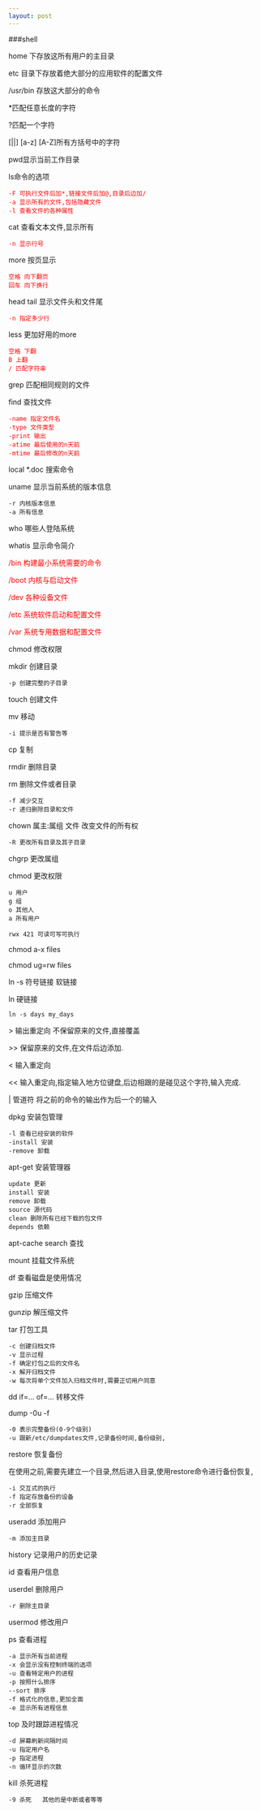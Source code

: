 ```yaml
---
layout: post
---
```

###shell

home	下存放这所有用户的主目录

etc	目录下存放着绝大部分的应用软件的配置文件

/usr/bin  存放这大部分的命令

*匹配任意长度的字符

?匹配一个字符

[||] [a-z] [A-Z]所有方括号中的字符

pwd显示当前工作目录

ls命令的选项
		<font color="red">

	-F 可执行文件后加*,链接文件后加@,目录后边加/
	-a 显示所有的文件,包括隐藏文件
	-l 查看文件的各种属性
	
</font>

cat 查看文本文件,显示所有

<font color="red">

	-n 显示行号

</font>

more 按页显示
<font color="red">

	空格 向下翻页
	回车 向下换行
</font>

head tail  显示文件头和文件尾
<font color = "red">

	-n 指定多少行
</font>

less 更加好用的more
<font color = "red">
	
	空格 下翻
	B 上翻
	/ 匹配字符串
</font>

grep 匹配相同规则的文件

find 查找文件
<font color = "red">

	-name 指定文件名
	-type 文件类型
	-print 输出
	-atime 最后使用的n天前
	-mtime 最后修改的n天前
</font>

local *.doc 搜索命令

uname 显示当前系统的版本信息

	-r 内核版本信息
	-a 所有信息

who 哪些人登陆系统

whatis 显示命令简介

<font color= "red">

/bin 构建最小系统需要的命令

/boot 内核与启动文件

/dev 各种设备文件

/etc 系统软件启动和配置文件

/var 系统专用数据和配置文件

</font>

chmod 修改权限
	
mkdir 创建目录

	-p 创建完整的子目录

touch 创建文件

mv 移动

	-i 提示是否有警告等

cp 复制

rmdir 删除目录

rm 删除文件或者目录

	-f 减少交互
	-r 递归删除目录和文件

chown 属主:属组 文件  改变文件的所有权

	-R 更改所有目录及其子目录

chgrp 更改属组

chmod 更改权限

	u 用户
	g 组
	o 其他人
	a 所有用户

	rwx 421 可读可写可执行

chmod a-x files

chmod ug=rw files

ln -s 符号链接 软链接

ln  硬链接

	ln -s days my_days

\> 输出重定向  不保留原来的文件,直接覆盖

\>> 保留原来的文件,在文件后边添加.

\< 输入重定向

\<< 输入重定向,指定输入地方位键盘,后边相跟的是碰见这个字符,输入完成.

| 管道符 将之前的命令的输出作为后一个的输入

dpkg 安装包管理
	
	-l 查看已经安装的软件
	-install 安装
	-remove 卸载
apt-get 安装管理器
	
	update 更新
	install 安装
	remove 卸载
	source 源代码
	clean 删除所有已经下载的包文件
	depends 依赖
apt-cache search 查找

mount 挂载文件系统

df 查看磁盘是使用情况

gzip 压缩文件

gunzip 解压缩文件

tar 打包工具
	
	-c 创建归档文件
	-v 显示过程
	-f 确定打包之后的文件名
	-x 解开归档文件
	-w 每次将单个文件加入归档文件时,需要正切用户同意

dd if=... of=... 转移文件

dump -0u -f
	
	-0 表示完整备份(0-9个级别)
	-u 跟新/etc/dumpdates文件,记录备份时间,备份级别,

restore 恢复备份

在使用之前,需要先建立一个目录,然后进入目录,使用restore命令进行备份恢复,

	-i 交互式的执行
	-f 指定存放备份的设备
	-r 全部恢复

useradd 添加用户

	-m 添加主目录

history 记录用户的历史记录

id 查看用户信息

userdel 删除用户
	
	-r 删除主目录
usermod 修改用户

ps 查看进程

	-a 显示所有当前进程
	-x 会显示没有控制终端的选项
	-u 查看特定用户的进程
	-p 按照什么排序
	--sort 排序
	-f 格式化的信息,更加全面
	-e 显示所有进程信息
	

top 及时跟踪进程情况

	-d 屏幕刷新间隔时间
	-u 指定用户名
	-p 指定进程
	-n 循环显示的次数

kill 杀死进程

	-9 杀死   其他的是中断或者等等
